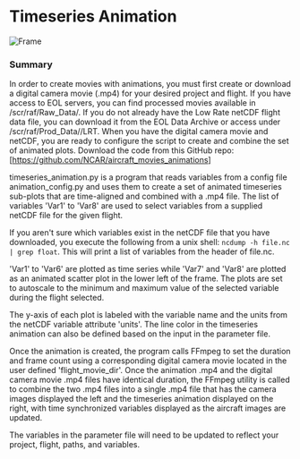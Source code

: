 # Timeseries Animation

![Frame](https://github.com/tthomas88/timeseries_animation/blob/master/wecanexample.png)


### Summary

In order to create movies with animations, you must first create or download a digital camera movie (.mp4) for your desired project and flight. If you have access to EOL servers, you can find processed movies available in /scr/raf/Raw_Data/<PROJECT>. If you do not already have the Low Rate netCDF flight data file, you can  download it from the EOL Data Archive or access under /scr/raf/Prod_Data/<PROJECT>/LRT. When you have the digital camera movie and netCDF, you are ready to configure the script to create and combine the set of animated plots. Download the code from this GitHub repo: [https://github.com/NCAR/aircraft_movies_animations]

timeseries_animation.py is a program that reads variables from a config file animation_config.py and uses them to create a set of animated timeseries sub-plots that are time-aligned and combined with a .mp4 file. The list of variables 'Var1' to 'Var8' are used to select variables from a supplied netCDF file for the given flight.

If you aren't sure which variables exist in the netCDF file that you have downloaded, you execute the following from a unix shell: `ncdump -h file.nc | grep float`. This will print a list of variables from the header of file.nc.

'Var1' to 'Var6' are plotted as time series while 'Var7' and 'Var8' are plotted as an animated scatter plot in the lower left of the frame. The plots are set to autoscale to the minimum and maximum value of the selected variable during the flight selected. 

The y-axis of each plot is labeled with the variable name and the units from the netCDF variable attribute 'units'. The line color in the timeseries animation can also be defined based on the input in the parameter file.

Once the animation is created, the program calls FFmpeg to set the duration and frame count using a corresponding digital camera movie located in the user defined 'flight_movie_dir'. Once the animation .mp4 and the digital camera movie .mp4 files have identical duration, the FFmpeg utility is called to combine the two .mp4 files into a single .mp4 file that has the camera images displayed the left and the timeseries animation displayed on the right, with time synchronized variables displayed as the aircraft images are updated.

The variables in the parameter file will need to be updated to reflect your project, flight, paths, and variables.
